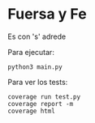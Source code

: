 # Fuersa y Fe

Es con 's' adrede

Para ejecutar:

```
python3 main.py
```

Para ver los tests:

```
coverage run test.py
coverage report -m
coverage html
```